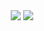 <div align="center">
  <a href="https://github.com/disagreeing/">
  <img src="https://github-readme-stats.vercel.app/api?username=TheExploration&theme=radical&include_all_commits=true&show_icons=true&hide_border=true&bg_color=ffffff00&count_private=true&custom_title=Stats"/></a>
  <img src="https://github-readme-stats.vercel.app/api/top-langs/?username=31b4&layout=compact"/></a>

</div>

